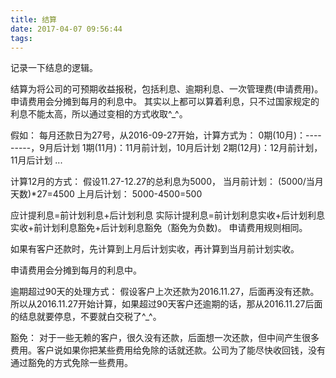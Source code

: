 ```yaml
---
title: 结算
date: 2017-04-07 09:56:44
tags:
---
```

记录一下结息的逻辑。

<!-- more -->
结算为将公司的可预期收益报税，包括利息、逾期利息、一次管理费(申请费用)。
申请费用会分摊到每月的利息中。
其实以上都可以算着利息，只不过国家规定的利息不能太高，所以通过变相的方式收取^_^。

假如：
每月还款日为27号，从2016-09-27开始，计算方式为：
0期(10月)：---------，9月后计划
1期(11月)：11月前计划，10月后计划
2期(12月)：12月前计划，11月后计划
...

计算12月的方式：
假设11.27-12.27的总利息为5000，
当月前计划：
(5000/当月天数)*27=4500
上月后计划：
5000-4500=500

应计提利息=前计划利息+后计划利息
实际计提利息=前计划利息实收+后计划利息实收+前计划利息豁免+后计划利息豁免（豁免为负数)。
申请费用规则相同。

如果有客户还款时，先计算到上月后计划实收，再计算到当月前计划实收。

申请费用会分摊到每月的利息中。


逾期超过90天的处理方式：
假设客户上次还款为2016.11.27，后面再没有还款。所以从2016.11.27开始计算，如果超过90天客户还逾期的话，那从2016.11.27后面的结息就要停息，不要就白交税了^_^。

豁免：
对于一些无赖的客户，很久没有还款，后面想一次还款，但中间产生很多费用。客户说如果你把某些费用给免除的话就还款。公司为了能尽快收回钱，没有通过豁免的方式免除一些费用。


